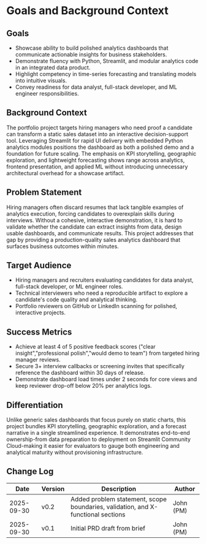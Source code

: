 # Goals and Background Context

## Goals
- Showcase ability to build polished analytics dashboards that communicate actionable insights for business stakeholders.
- Demonstrate fluency with Python, Streamlit, and modular analytics code in an integrated data product.
- Highlight competency in time-series forecasting and translating models into intuitive visuals.
- Convey readiness for data analyst, full-stack developer, and ML engineer responsibilities.

## Background Context
The portfolio project targets hiring managers who need proof a candidate can transform a static sales dataset into an interactive decision-support tool. Leveraging Streamlit for rapid UI delivery with embedded Python analytics modules positions the dashboard as both a polished demo and a foundation for future scaling. The emphasis on KPI storytelling, geographic exploration, and lightweight forecasting shows range across analytics, frontend presentation, and applied ML without introducing unnecessary architectural overhead for a showcase artifact.

## Problem Statement
Hiring managers often discard resumes that lack tangible examples of analytics execution, forcing candidates to overexplain skills during interviews. Without a cohesive, interactive demonstration, it is hard to validate whether the candidate can extract insights from data, design usable dashboards, and communicate results. This project addresses that gap by providing a production-quality sales analytics dashboard that surfaces business outcomes within minutes.

## Target Audience
- Hiring managers and recruiters evaluating candidates for data analyst, full-stack developer, or ML engineer roles.
- Technical interviewers who need a reproducible artifact to explore a candidate's code quality and analytical thinking.
- Portfolio reviewers on GitHub or LinkedIn scanning for polished, interactive projects.

## Success Metrics
- Achieve at least 4 of 5 positive feedback scores ("clear insight","professional polish","would demo to team") from targeted hiring manager reviews.
- Secure 3+ interview callbacks or screening invites that specifically reference the dashboard within 30 days of release.
- Demonstrate dashboard load times under 2 seconds for core views and keep reviewer drop-off below 20% per analytics logs.

## Differentiation
Unlike generic sales dashboards that focus purely on static charts, this project bundles KPI storytelling, geographic exploration, and a forecast narrative in a single streamlined experience. It demonstrates end-to-end ownership-from data preparation to deployment on Streamlit Community Cloud-making it easier for evaluators to gauge both engineering and analytical maturity without provisioning infrastructure.

## Change Log
| Date       | Version | Description                                                           | Author    |
|------------|---------|-----------------------------------------------------------------------|-----------|
| 2025-09-30 | v0.2    | Added problem statement, scope boundaries, validation, and X-functional sections | John (PM) |
| 2025-09-30 | v0.1    | Initial PRD draft from brief                                          | John (PM) |
